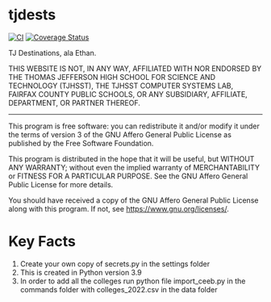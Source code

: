 tjdests
===

[![CI](https://github.com/etnguyen03/tjdests/actions/workflows/ci.yml/badge.svg?branch=master&event=push)](https://github.com/etnguyen03/tjdests/actions/workflows/ci.yml)
[![Coverage Status](https://coveralls.io/repos/github/etnguyen03/tjdests/badge.svg?branch=master)](https://coveralls.io/github/etnguyen03/tjdests?branch=master)

TJ Destinations, ala Ethan.

THIS WEBSITE IS NOT, IN ANY WAY, AFFILIATED WITH NOR ENDORSED BY THE
THOMAS JEFFERSON HIGH SCHOOL FOR SCIENCE AND TECHNOLOGY (TJHSST),
THE TJHSST COMPUTER SYSTEMS LAB, FAIRFAX COUNTY PUBLIC SCHOOLS,
OR ANY SUBSIDIARY, AFFILIATE, DEPARTMENT, OR PARTNER THEREOF. 

---

This program is free software: you can redistribute it and/or modify
it under the terms of version 3 of the GNU Affero General Public
License as published by the Free Software Foundation.

This program is distributed in the hope that it will be useful,
but WITHOUT ANY WARRANTY; without even the implied warranty of
MERCHANTABILITY or FITNESS FOR A PARTICULAR PURPOSE.  See the
GNU Affero General Public License for more details.

You should have received a copy of the GNU Affero General Public License
along with this program.  If not, see <https://www.gnu.org/licenses/>.

# Key Facts 
1) Create your own copy of secrets.py in the settings folder 
2) This is created in Python version 3.9
3) In order to add all the colleges run python file import_ceeb.py in the commands folder with colleges_2022.csv in the data folder